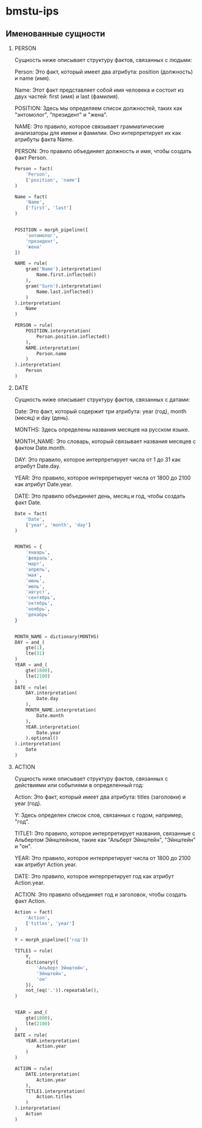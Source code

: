 # bmstu-ips

## Именованные сущности

1. PERSON

    Сущность ниже описывает структуру фактов, связанных с людьми:

    Person: Это факт, который имеет два атрибута: position (должность) и name (имя).

    Name: Этот факт представляет собой имя человека и состоит из двух частей: first (имя) и last (фамилия).

    POSITION: Здесь мы определяем список должностей, таких как "энтомолог", "президент" и "жена".

    NAME: Это правило, которое связывает грамматические анализаторы для имени и фамилии. Оно интерпретирует их как атрибуты факта Name.

    PERSON: Это правило объединяет должность и имя, чтобы создать факт Person.

    ```python
    Person = fact(
        'Person',
        ['position', 'name']
    )

    Name = fact(
        'Name',
        ['first', 'last']
    )


    POSITION = morph_pipeline([
        'энтомолог',
        'президент',
        'жена'
    ])

    NAME = rule(
        gram('Name').interpretation(
            Name.first.inflected()
        ),
        gram('Surn').interpretation(
            Name.last.inflected()
        )
    ).interpretation(
        Name
    )

    PERSON = rule(
        POSITION.interpretation(
            Person.position.inflected()
        ),
        NAME.interpretation(
            Person.name
        )
    ).interpretation(
        Person
    )
    ```

2. DATE

    Сущность ниже описывает структуру фактов, связанных с датами:

    Date: Это факт, который содержит три атрибута: year (год), month (месяц) и day (день).

    MONTHS: Здесь определены названия месяцев на русском языке.

    MONTH_NAME: Это словарь, который связывает названия месяцев с фактом Date.month.

    DAY: Это правило, которое интерпретирует числа от 1 до 31 как атрибут Date.day.

    YEAR: Это правило, которое интерпретирует числа от 1800 до 2100 как атрибут Date.year.

    DATE: Это правило объединяет день, месяц и год, чтобы создать факт Date.

    ```python
    Date = fact(
        'Date',
        ['year', 'month', 'day']
    )


    MONTHS = {
        'январь',
        'февраль',
        'март',
        'апрель',
        'мая',
        'июнь',
        'июль',
        'август',
        'сентябрь',
        'октябрь',
        'ноябрь',
        'декабрь'
    }


    MONTH_NAME = dictionary(MONTHS)
    DAY = and_(
        gte(1),
        lte(31)
    )
    YEAR = and_(
        gte(1800),
        lte(2100)
    )
    DATE = rule(
        DAY.interpretation(
            Date.day
        ),
        MONTH_NAME.interpretation(
            Date.month
        ),
        YEAR.interpretation(
            Date.year
        ).optional()
    ).interpretation(
        Date
    )
    ```

3. ACTION

    Сущность ниже описывает структуру фактов, связанных с действиями или событиями в определенный год:

    Action: Это факт, который имеет два атрибута: titles (заголовки) и year (год).

    Y: Здесь определен список слов, связанных с годом, например, "год".

    TITLE1: Это правило, которое интерпретирует названия, связанные с Альбертом Эйнштейном, такие как "Альберт Эйнштейн", "Эйнштейн" и "он".

    YEAR: Это правило, которое интерпретирует числа от 1800 до 2100 как атрибут Action.year.

    DATE: Это правило, которое интерпретирует год как атрибут Action.year.

    ACTION: Это правило объединяет год и заголовок, чтобы создать факт Action.

    ```python
    Action = fact(
        'Action',
        ['titles', 'year']
    )

    Y = morph_pipeline(['год'])

    TITLE1 = rule(
        Y,
        dictionary({
            'Альберт Эйнштейн',
            'Эйнштейн',
            'он'
        }),
        not_(eq('.')).repeatable(),
    )


    YEAR = and_(
        gte(1800),
        lte(2100)
    )
    DATE = rule(
        YEAR.interpretation(
            Action.year
        )
    )

    ACTION = rule(
        DATE.interpretation(
            Action.year
        ),
        TITLE1.interpretation(
            Action.titles
        )
    ).interpretation(
        Action
    )
    ```
